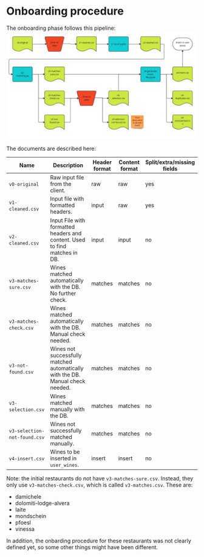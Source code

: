 # Onboarding procedure

The onboarding phase follows this pipeline:
![image](onboarding_pipeline.jpg)

The documents are described here:


| Name                         | Description                                                                    | Header format | Content format | Split/extra/missing fields |
| ---------------------------- | ------------------------------------------------------------------------------ | ------------- | -------------- | -------------------------- |
| `v0-original`                | Raw input file from the client.                                                | raw           | raw            | yes                        |
| `v1-cleaned.csv`             | Input file with formatted headers.                                             | input         | raw            | yes                        |
| `v2-cleaned.csv`             | Input File with formatted headers and content. Used to find matches in DB.     | input         | input          | no                         |
| `v3-matches-sure.csv`        | Wines matched automatically with the DB. No further check.                     | matches       | matches        | no                         |
| `v3-matches-check.csv`       | Wines matched automatically with the DB. Manual check needed.                  | matches       | matches        | no                         |
| `v3-not-found.csv`           | Wines not successfully matched automatically with the DB. Manual check needed. | matches       | matches        | no                         |
| `v3-selection.csv`           | Wines matched manually with the DB.                                            | matches       | matches        | no                         |
| `v3-selection-not-found.csv` | Wines not successfully matched manually.                                       | matches       | matches        | no                         |
| `v4-insert.csv`              | Wines to be inserted in `user_wines`.                                          | insert        | insert         | no                         |



Note: the initial restaurants do not have `v3-matches-sure.csv`. Instead, they only use `v3-matches-check.csv`, which is called `v3-matches.csv`. These are:
 - damichele
 - dolomiti-lodge-alvera
 - laite
 - mondschein
 - pfoesl
 - vinessa

In addition, the onbarding procedure for these restaurants was not clearly defined yet, so some other things might have been different.
